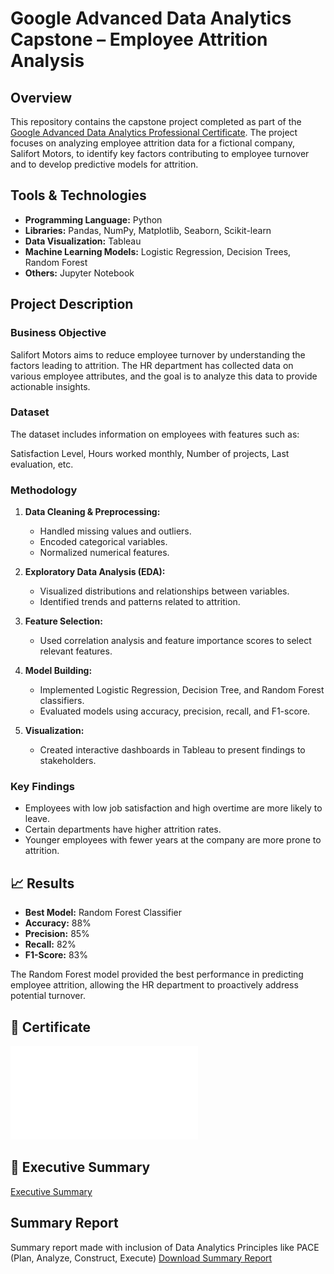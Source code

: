 # Google Advanced Data Analytics Capstone – Employee Attrition Analysis

## Overview

This repository contains the capstone project completed as part of the [Google Advanced Data Analytics Professional Certificate](https://www.coursera.org/learn/google-advanced-data-analytics-capstone). The project focuses on analyzing employee attrition data for a fictional company, Salifort Motors, to identify key factors contributing to employee turnover and to develop predictive models for attrition.

## Tools & Technologies

- **Programming Language:** Python
- **Libraries:** Pandas, NumPy, Matplotlib, Seaborn, Scikit-learn
- **Data Visualization:** Tableau
- **Machine Learning Models:** Logistic Regression, Decision Trees, Random Forest
- **Others:** Jupyter Notebook

## Project Description

### Business Objective

Salifort Motors aims to reduce employee turnover by understanding the factors leading to attrition. The HR department has collected data on various employee attributes, and the goal is to analyze this data to provide actionable insights.

### Dataset

The dataset includes information on employees with features such as:

Satisfaction Level, Hours worked monthly, Number of projects, Last evaluation, etc.

### Methodology

1. **Data Cleaning & Preprocessing:**
   - Handled missing values and outliers.
   - Encoded categorical variables.
   - Normalized numerical features.

2. **Exploratory Data Analysis (EDA):**
   - Visualized distributions and relationships between variables.
   - Identified trends and patterns related to attrition.

3. **Feature Selection:**
   - Used correlation analysis and feature importance scores to select relevant features.

4. **Model Building:**
   - Implemented Logistic Regression, Decision Tree, and Random Forest classifiers.
   - Evaluated models using accuracy, precision, recall, and F1-score.

5. **Visualization:**
   - Created interactive dashboards in Tableau to present findings to stakeholders.

### Key Findings

- Employees with low job satisfaction and high overtime are more likely to leave.
- Certain departments have higher attrition rates.
- Younger employees with fewer years at the company are more prone to attrition.

## 📈 Results

- **Best Model:** Random Forest Classifier
- **Accuracy:** 88%
- **Precision:** 85%
- **Recall:** 82%
- **F1-Score:** 83%

The Random Forest model provided the best performance in predicting employee attrition, allowing the HR department to proactively address potential turnover.

## 📜 Certificate

![Google Advanced Data Analytics Certificate](Certificate.pdf)

## 📎 Executive Summary

[Executive Summary](documents/executive_report.pdf)

## Summary Report

Summary report made with inclusion of Data Analytics Principles like PACE (Plan, Analyze, Construct, Execute)
[Download Summary Report](documents/PACE-strategy%20document.pdf)
